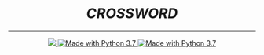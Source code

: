 <h1 align="center"><strong><i>CROSSWORD</i></strong></h1>

---

<div align="center">

  <a href="https://heroku.com/">
    <img src="https://img.shields.io/badge/SCHOOL-RTU-darkgreen.svg?style=for-the-badge">
  </a>

  <a href="https://nodejs.org/en/">
    <img src="https://img.shields.io/badge/Python-3.x-3F6E95.svg?style=for-the-badge&logo=python" alt="Made with Python 3.7">
  </a>

  <a href="">
    <img src="https://img.shields.io/badge/game-crossword-lightgray.svg?style=for-the-badge&logo=data:image/svg%2bxml;base64,PHN2ZyB4bWxucz0iaHR0cDovL3d3dy53My5vcmcvMjAwMC9zdmciIHZlcnNpb249IjEiIHdpZHRoPSI2MDAiIGhlaWdodD0iNjAwIj48cGF0aCBkPSJNMTI5IDExMWMtNTUgNC05MyA2Ni05MyA3OEwwIDM5OGMtMiA3MCAzNiA5MiA2OSA5MWgxYzc5IDAgODctNTcgMTMwLTEyOGgyMDFjNDMgNzEgNTAgMTI4IDEyOSAxMjhoMWMzMyAxIDcxLTIxIDY5LTkxbC0zNi0yMDljMC0xMi00MC03OC05OC03OGgtMTBjLTYzIDAtOTIgMzUtOTIgNDJIMjM2YzAtNy0yOS00Mi05Mi00MmgtMTV6IiBmaWxsPSIjZmZmIi8+PC9zdmc+" alt="Made with Python 3.7">
  </a>


</div>
